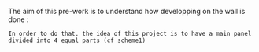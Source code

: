 The aim of this pre-work is to understand how developping on the wall is done :

	In order to do that, the idea of this project is to have a main panel divided into 4 equal parts (cf scheme1)
